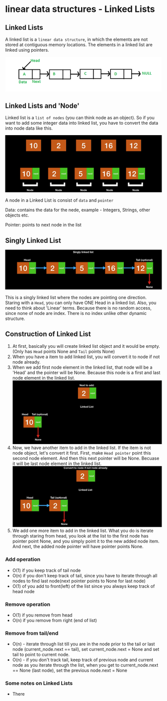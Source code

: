 # linear data structures - Linked Lists
## Linked Lists

A linked list is a `linear data structure`, in which the elements are not stored at contiguous memory locations. The elements in a linked list are linked using pointers.

![alt text](https://github.com/Zioq/Algorithms-and-Data-Structures-With-Python/blob/master/18.Linked%20Lists/Linkedlist.png?raw=true) 

## Linked Lists and 'Node'
Linked list is a `list of nodes` (you can think node as an object). So if you want to add some integer data into linked list, you have to convert the data into node data like this.

![alt text](https://github.com/Zioq/Algorithms-and-Data-Structures-With-Python/blob/master/18.Linked%20Lists/linkedlistnode.png?raw=true) 

A node in a Linked List is consist of `data` and `pointer`

Data: contains the data for the nede, example - Integers, Strings, other objects etc.

Pointer: points to next node in the list

## Singly Linked List
![alt text](https://github.com/Zioq/Algorithms-and-Data-Structures-With-Python/blob/master/18.Linked%20Lists/singlylistedlist.png?raw=true) 

This is a singly linked list where the nodes are pointing one direction. Staring with a `Head`, you can only have ONE Head in a linked list. Also, you need to think about 'Linear' terms. Because there is no random access, since none of node are index. There is no index unlike other dynamic structure. 

## Construction of Linked List
1. At first, basically you will create linked list object and it would be empty. (Only has `Head` points None and `Tail` points None)
2. When you have a item to add linked list, you will convert it to node if not node already.
3. When we add first node element in the linked list, that node will be a 'Head' and the pointer will be None. Because this node is a first and last node element in the linked list.
    ![alt text](https://github.com/Zioq/Algorithms-and-Data-Structures-With-Python/blob/master/18.Linked%20Lists/firstelement.png?raw=true) 
4. Now, we have another item to add in the linked list. If the item is not node object, let's convert it first. First, make `Head pointer` point this second node element. And then this next pointer will be None. Becuase it will be last node element in the linked list. 
    ![alt text](https://github.com/Zioq/Algorithms-and-Data-Structures-With-Python/blob/master/18.Linked%20Lists/secondelement.png?raw=true) 
5. We add one more item to add in the linked list. What you do is iterate through staring from head, you look at the list to the first node has pointer point None, and you simply point it to the new added node item. And next, the added node pointer will have pointer points None. 

### Add operation
- O(1) if you keep track of tail node
- O(n) if you don't keep track of tail, since you have to iterate through all nodes to find last node(next pointer points to None for last node)
- O(1) of you add to front(left) of the list since you always keep track of head node

### Remove operation
- O(1) if you remove from head
- O(n) if you remove from right (end of list)

### Remove from tail/end
- O(n) - iterate through list till you are in the node prior to the tail or last node (current_node.next == tail), set current_node.next = None and set tail to point to current node.
- O(n) - if you don't track tail, keep track of previous node and current node as you iterate through the list, when you get to current_node.next == None (last node), set the previous node.next = None

### Some notes on Linked Lists
* There 
